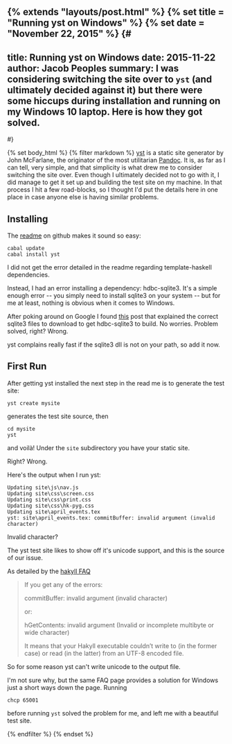 {% extends "layouts/post.html" %}
{% set title = "Running yst on Windows" %}
{% set date = "November 22, 2015" %}
{#
---
title: Running yst on Windows
date: 2015-11-22
author: Jacob Peoples
summary:
    I was considering switching the site over to `yst` (and ultimately
    decided against it) but there were some hiccups during installation
    and running on my Windows 10 laptop.  Here is how they got solved.
---
#}

{% set body_html %}
{% filter markdown %}
[yst] is a static site generator by John McFarlane, the originator of
the most utilitarian [Pandoc].  It is, as far as I can tell, very
simple, and that simplicity is what drew me to consider switching the
site over.  Even though I ultimately decided not to go with it, I did
manage to get it set up and building the test site on my machine.  In
that process I hit a few road-blocks, so I thought I'd put the details
here in one place in case anyone else is having similar problems.

## Installing ##

The [readme] on github makes it sound so easy:

    cabal update
    cabal install yst

I did not get the error detailed in the readme regarding
template-haskell dependencies.

Instead, I had an error installing a dependency: hdbc-sqlite3.  It's a
simple enough error -- you simply need to install sqlite3 on your system
-- but for me at least, nothing is obvious when it comes to Windows.

After poking around on Google I found [this][sqlite3-build] post that
explained the correct sqlite3 files to download to get hdbc-sqlite3 to
build.  No worries.  Problem solved, right? Wrong.

yst complains really fast if the sqlite3 dll is not on your path, so add
it now.

[readme]: https://github.com/jgm/yst
[yst]: https://github.com/jgm/yst
[sqlite3-build]: http://xyz.mmizzi.com/stuff/2014/11/3/install-hdbc-sqlite3-on-windows
[Pandoc]: http://pandoc.org/

## First Run ##

After getting yst installed the next step in the read me is to generate
the test site:

    yst create mysite

generates the test site source, then

    cd mysite
    yst

and voilà! Under the `site` subdirectory you have your static site.

Right?  Wrong.

Here's the output when I run yst:

    Updating site\js\nav.js
    Updating site\css\screen.css
    Updating site\css\print.css
    Updating site\css\hk-pyg.css
    Updating site\april_events.tex
    yst: site\april_events.tex: commitBuffer: invalid argument (invalid
    character)

Invalid character?

The yst test site likes to show off it's unicode support, and this is
the source of our issue.

As detailed by the [hakyll FAQ][hakyll]

> If you get any of the errors:
>
>    commitBuffer: invalid argument (invalid character) 
>
>or:
>
>    hGetContents: invalid argument (Invalid or incomplete multibyte or wide
>    character)
>    
>It means that your Hakyll executable couldn’t write to (in
>the former case) or read (in the latter) from an UTF-8 encoded file.

So for some reason yst can't write unicode to the output file.

I'm not sure why, but the same FAQ page provides a solution for Windows
just a short ways down the page.  Running

    chcp 65001

before running `yst` solved the problem for me, and left me with a
beautiful test site.

[hakyll]: http://jaspervdj.be/hakyll/tutorials/faq.html
{% endfilter %}
{% endset %}
